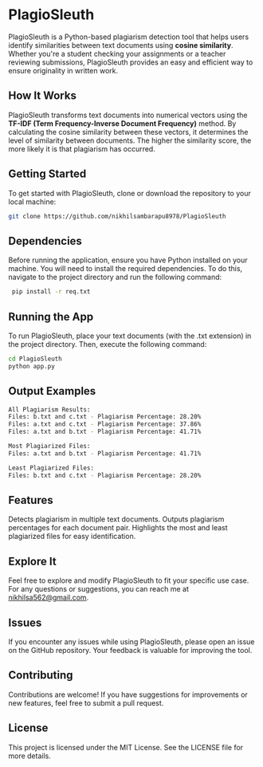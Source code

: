 # PlagioSleuth

PlagioSleuth is a Python-based plagiarism detection tool that helps users identify similarities between text documents using **cosine similarity**. Whether you're a student checking your assignments or a teacher reviewing submissions, PlagioSleuth provides an easy and efficient way to ensure originality in written work.


## How It Works

PlagioSleuth transforms text documents into numerical vectors using the **TF-IDF (Term Frequency-Inverse Document Frequency)** method. By calculating the cosine similarity between these vectors, it determines the level of similarity between documents. The higher the similarity score, the more likely it is that plagiarism has occurred.

## Getting Started

To get started with PlagioSleuth, clone or download the repository to your local machine:

```bash
git clone https://github.com/nikhilsambarapu8978/PlagioSleuth
```

## Dependencies

Before running the application, ensure you have Python installed on your machine. You will need to install the required dependencies. To do this, navigate to the project directory and run the following command:
```bash
 pip install -r req.txt
```

## Running the App
To run PlagioSleuth, place your text documents (with the .txt extension) in the project directory. Then, execute the following command:

```bash
cd PlagioSleuth
python app.py
```

## Output Examples

```bash
All Plagiarism Results:
Files: b.txt and c.txt - Plagiarism Percentage: 28.20%
Files: a.txt and c.txt - Plagiarism Percentage: 37.86%
Files: a.txt and b.txt - Plagiarism Percentage: 41.71%

Most Plagiarized Files:
Files: a.txt and b.txt - Plagiarism Percentage: 41.71%

Least Plagiarized Files:
Files: b.txt and c.txt - Plagiarism Percentage: 28.20%
```

## Features
Detects plagiarism in multiple text documents.
Outputs plagiarism percentages for each document pair.
Highlights the most and least plagiarized files for easy identification.

## Explore It
Feel free to explore and modify PlagioSleuth to fit your specific use case. For any questions or suggestions, you can reach me at nikhilsa562@gmail.com.

## Issues
If you encounter any issues while using PlagioSleuth, please open an issue on the GitHub repository. Your feedback is valuable for improving the tool.

## Contributing
Contributions are welcome! If you have suggestions for improvements or new features, feel free to submit a pull request.

## License
This project is licensed under the MIT License. See the LICENSE file for more details.
